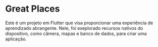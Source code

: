 # Great Places

Este é um projeto em Flutter que visa proporcionar uma experiência de aprendizado abrangente. Nele, foi exeplorado recursos nativos do dispositivo, como câmera, mapas e banco de dados, para criar uma aplicação.
